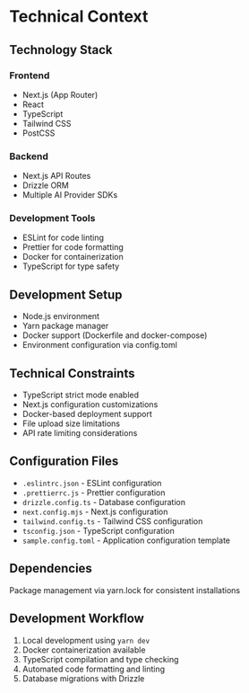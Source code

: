 # Technical Context

## Technology Stack

### Frontend
- Next.js (App Router)
- React
- TypeScript
- Tailwind CSS
- PostCSS

### Backend
- Next.js API Routes
- Drizzle ORM
- Multiple AI Provider SDKs

### Development Tools
- ESLint for code linting
- Prettier for code formatting
- Docker for containerization
- TypeScript for type safety

## Development Setup
- Node.js environment
- Yarn package manager
- Docker support (Dockerfile and docker-compose)
- Environment configuration via config.toml

## Technical Constraints
- TypeScript strict mode enabled
- Next.js configuration customizations
- Docker-based deployment support
- File upload size limitations
- API rate limiting considerations

## Configuration Files
- `.eslintrc.json` - ESLint configuration
- `.prettierrc.js` - Prettier configuration
- `drizzle.config.ts` - Database configuration
- `next.config.mjs` - Next.js configuration
- `tailwind.config.ts` - Tailwind CSS configuration
- `tsconfig.json` - TypeScript configuration
- `sample.config.toml` - Application configuration template

## Dependencies
Package management via yarn.lock for consistent installations

## Development Workflow
1. Local development using `yarn dev`
2. Docker containerization available
3. TypeScript compilation and type checking
4. Automated code formatting and linting
5. Database migrations with Drizzle